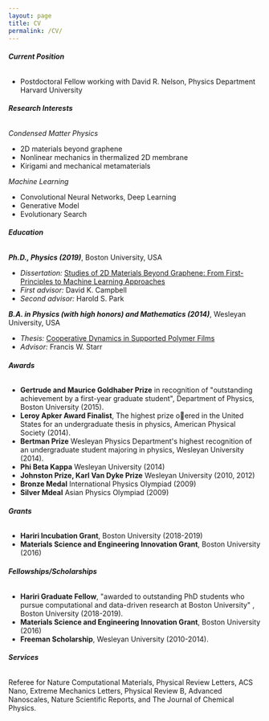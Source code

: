 ```yaml
---
layout: page
title: CV
permalink: /CV/
---
```


###### __Current Position__
* Postdoctoral Fellow working with David R. Nelson, Physics Department Harvard University

###### __Research Interests__

*Condensed Matter Physics*
* 2D materials beyond graphene 
* Nonlinear mechanics in thermalized 2D membrane 
* Kirigami and mechanical metamaterials 

*Machine Learning*
* Convolutional Neural Networks, Deep Learning
* Generative Model 
* Evolutionary Search 

###### __Education__

__*Ph.D., Physics (2019)*__, Boston University, USA
* *Dissertation:* [Studies of 2D Materials Beyond Graphene: From First-Principles to Machine Learning Approaches]({{site.baseurl}}../files/thesis_2DBeyondGraphene_PaulHanakata.pdf)
* *First advisor:* David K. Campbell
* *Second advisor:* Harold S. Park 

__*B.A. in Physics (with high honors) and Mathematics  (2014)*__, Wesleyan University, USA
* *Thesis:* [Cooperative Dynamics in Supported Polymer Films]({{site.baseurl}}../files/thesis_PolymerFilms_PaulHanakata.pdf)
* *Advisor:* Francis W. Starr

###### __Awards__
* __Gertrude and Maurice Goldhaber Prize__ in recognition of "outstanding achievement by a first-year graduate student", Department of Physics, Boston University (2015).
* __Leroy Apker Award Finalist__, The highest prize oered in the United States for an undergraduate thesis in physics, American Physical Society (2014). 
* __Bertman Prize__ Wesleyan Physics Department's highest recognition of an undergraduate student majoring in physics, Wesleyan University (2014). 
* __Phi Beta Kappa__ Wesleyan University (2014)
* __Johnston Prize, Karl Van Dyke Prize__ Wesleyan University (2010, 2012)
* __Bronze Medal__ International Physics Olympiad (2009)
* __Silver Mdeal__ Asian Physics Olympiad (2009)

###### __Grants__
* __Hariri Incubation Grant__, Boston University (2018-2019)
* __Materials Science and Engineering Innovation Grant__, Boston University (2016) 

###### __Fellowships/Scholarships__
* __Hariri Graduate Fellow__, "awarded to outstanding PhD students who pursue computational and data-driven research at Boston
University" , Boston University (2018-2019).
* __Materials Science and Engineering Innovation Grant__, Boston University (2016) 
* __Freeman Scholarship__, Wesleyan University (2010-2014).

###### __Services__
Referee for Nature Computational Materials, Physical Review Letters, ACS Nano, Extreme Mechanics Letters, Physical Review B, Advanced Nanoscales, Nature Scientific Reports, and The Journal of Chemical Physics. 

